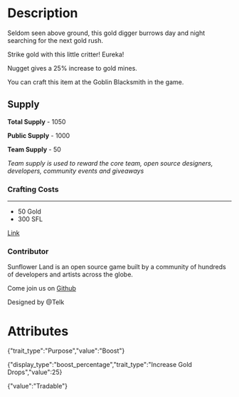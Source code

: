 # Description

Seldom seen above ground, this gold digger burrows day and night searching for the next gold rush.

Strike gold with this little critter! Eureka!

Nugget gives a 25% increase to gold mines.

You can craft this item at the Goblin Blacksmith in the game.

## Supply

**Total Supply** - 1050

**Public Supply** - 1000

**Team Supply** - 50

_Team supply is used to reward the core team, open source designers, developers, community events and giveaways_

### Crafting Costs

---

- 50 Gold
- 300 SFL

[Link](https://docs.sunflower-land.com/player-guides/rare-and-limited-items#boosts)

### Contributor

Sunflower Land is an open source game built by a community of hundreds of developers and artists across the globe.

Come join us on [Github](https://github.com/sunflower-land/sunflower-land)

Designed by @Telk

# Attributes

{"trait_type":"Purpose","value":"Boost"}

{"display_type":"boost_percentage","trait_type":"Increase Gold Drops","value":25}

{"value":"Tradable"}

